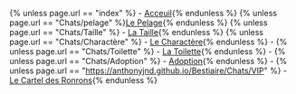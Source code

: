 {% unless page.url == "index" %} - [Acceuil](index){% endunless %} {% unless page.url == "Chats/pelage" %}[Le Pelage](Chats/pelage){% endunless %} {% unless page.url == "Chats/Taille" %} - [La Taille](Chats/Taille){% endunless %} {% unless page.url == "Chats/Charactère" %} - [Le Charactère](Chats/Charactère){% endunless %} - {% unless page.url == "Chats/Toilette" %} - [La Toilette](Chats/Toilette){% endunless %} - {% unless page.url == "Chats/Adoption" %} - [Adoption](Chats/Adoption){% endunless %} - {% unless page.url == "https://anthonyjnd.github.io/Bestiaire/Chats/VIP" %} - [Le Cartel des Ronrons](Chats/VIP){% endunless %}
